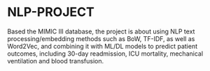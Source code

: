 # NLP-PROJECT 
Based the MIMIC III database, the project is about using NLP text processing/embedding methods such as BoW, TF-IDF, as well as Word2Vec, and combining it with ML/DL models to predict patient outcomes, including 30-day readmission, ICU mortality, mechanical ventilation and blood transfusion.
